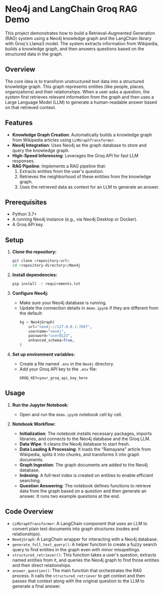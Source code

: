 # Neo4j and LangChain Groq RAG Demo

This project demonstrates how to build a Retrieval-Augmented Generation (RAG) system using a Neo4j knowledge graph and the LangChain library with Groq's Llama3 model. The system extracts information from Wikipedia, builds a knowledge graph, and then answers questions based on the structured data in the graph.

## Overview

The core idea is to transform unstructured text data into a structured knowledge graph. This graph represents entities (like people, places, organizations) and their relationships. When a user asks a question, the system first retrieves relevant information from the graph and then uses a Large Language Model (LLM) to generate a human-readable answer based on that retrieved context.

## Features

- **Knowledge Graph Creation**: Automatically builds a knowledge graph from Wikipedia articles using `LLMGraphTransformer`.
- **Neo4j Integration**: Uses Neo4j as the graph database to store and query the knowledge graph.
- **High-Speed Inferencing**: Leverages the Groq API for fast LLM responses.
- **RAG Pipeline**: Implements a RAG pipeline that:
    1. Extracts entities from the user's question.
    2. Retrieves the neighborhood of these entities from the knowledge graph.
    3. Uses the retrieved data as context for an LLM to generate an answer.

## Prerequisites

- Python 3.7+
- A running Neo4j instance (e.g., via Neo4j Desktop or Docker).
- A Groq API key.

## Setup

1.  **Clone the repository:**
    ```bash
    git clone <repository-url>
    cd <repository-directory>/Neo4j
    ```

2.  **Install dependencies:**
    ```bash
    pip install -r requirements.txt
    ```

3.  **Configure Neo4j:**
    - Make sure your Neo4j database is running.
    - Update the connection details in `demo.ipynb` if they are different from the default:
      ```python
      kg = Neo4jGraph(
          url="neo4j://127.0.0.1:7687", 
          username="neo4j", 
          password="user@123", 
          enhanced_schema=True, 
      )
      ```

4.  **Set up environment variables:**
    - Create a file named `.env` in the `Neo4j` directory.
    - Add your Groq API key to the `.env` file:
      ```
      GROQ_KEY=your_groq_api_key_here
      ```

## Usage

1.  **Run the Jupyter Notebook:**
    - Open and run the `demo.ipynb` notebook cell by cell.

2.  **Notebook Workflow:**
    - **Initialization**: The notebook installs necessary packages, imports libraries, and connects to the Neo4j database and the Groq LLM.
    - **Data Wipe**: It cleans the Neo4j database to start fresh.
    - **Data Loading & Processing**: It loads the "Ramayana" article from Wikipedia, splits it into chunks, and transforms it into graph documents.
    - **Graph Ingestion**: The graph documents are added to the Neo4j database.
    - **Indexing**: A full-text index is created on entities to enable efficient searching.
    - **Question Answering**: The notebook defines functions to retrieve data from the graph based on a question and then generate an answer. It runs two example questions at the end.

## Code Overview

-   `LLMGraphTransformer`: A LangChain component that uses an LLM to convert plain text documents into graph structures (nodes and relationships).
-   `Neo4jGraph`: A LangChain wrapper for interacting with a Neo4j database.
-   `generate_full_text_query()`: A helper function to create a fuzzy search query to find entities in the graph even with minor misspellings.
-   `structured_retriever()`: This function takes a user's question, extracts named entities from it, and queries the Neo4j graph to find those entities and their direct relationships.
-   `answer_question()`: The main function that orchestrates the RAG process. It calls the `structured_retriever` to get context and then passes that context along with the original question to the LLM to generate a final answer.
